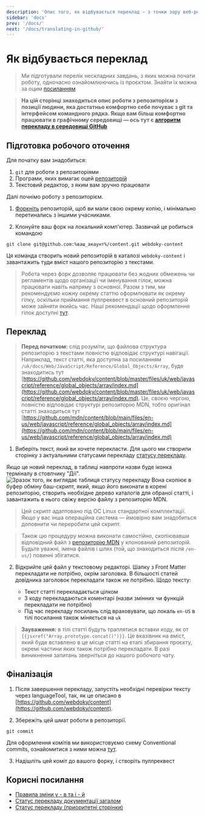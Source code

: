 ```yaml
---
description: 'Опис того, як відбувається переклад — з точки зору веб-розробника чи просто людини із досвідом роботи з Git та інтерфейсом командного рядка'
sidebar: 'docs'
prev: '/docs/'
next: '/docs/translating-in-github/'
---
```


# Як відбувається переклад

> Ми підготували перелік нескладних завдань, з яких можна почати роботу, одночасно ознайомлюючись із проєктом. Знайти їх можна за оцим [посиланням](https://github.com/webdoky/content/issues?q=is%3Aissue+is%3Aopen+label%3A%22good+first+issue%22)

> **На цій сторінці знаходиться опис роботи з репозиторієм з позиції людини, яка достатньо комфортно себе почуває з git та інтерфейсом командного рядка. Якщо вам більш комфортно працювати в графічному середовищі — ось тут є [алгоритм перекладу в середовищі GitHub](/docs/translating-in-github)**

## Підготовка робочого оточення

Для початку вам знадобиться:

1. `git` для роботи з репозиторіями
2. Програми, яких вимагає оцей [репозиторій](https://github.com/webdoky/content)
3. Текстовий редактор, з яким вам зручно працювати

Далі почнімо роботу з репозиторієм.

1. [Форкніть](https://docs.github.com/en/get-started/quickstart/fork-a-repo) репозиторій, щоб ви мали свою окрему копію, і мінімально перетинались з іншими учасниками.

2. Клонуйте ваш форк на локальний комп'ютер. Зазвичай це робиться командою
```
git clone git@github.com:%ваш_акаунт%/content.git webdoky-content
```
Ця команда створить новий репозиторій в каталозі `webdoky-content` і завантажить туди вміст нашого репозиторію з текстами.

> Робота через форк дозволяє працювати без жодних обмежень чи регламентів щодо організації чи іменування гілок, можна працювати навіть напряму з основної. Разом з тим, ми рекомендуємо кожну окрему статтю оформлювати як окрему гілку, оскільки приймання пуллреквест в основний репозиторій може зайняти якийсь час. Наші рекомендації щодо оформлення гілок доступні [тут](/docs/git-naming-conventions).

## Переклад

> **Перед початком:** слід розуміти, що файлова структура репозиторію з текстами повністю відповідає структурі навігації. Наприклад, текст статті, яка доступна за посиланням `/uk/docs/Web/JavaScript/Reference/Global_Objects/Array`, буде знаходитись тут [https://github.com/webdoky/content/blob/master/files/uk/web/javascript/reference/global_objects/array/index.md](https://github.com/webdoky/content/blob/master/files/uk/web/javascript/reference/global_objects/array/index.md). Це, своєю чергою, повністю відповідає структурі репозиторію MDN, тобто оригінал статті знаходиться тут [https://github.com/mdn/content/blob/main/files/en-us/web/javascript/reference/global_objects/array/index.md](https://github.com/mdn/content/blob/main/files/en-us/web/javascript/reference/global_objects/array/index.md)

1. Виберіть текст, який ви хочете перекласти. Для цього ми створили сторінку з актуальними статусами перекладу [статусу перекладу](https://webdoky.org/translation-status-priority).

Якщо це новий переклад, в таблиці навпроти назви буде іконка терміналу в стовпчику "Дії".
![Зразок того, як виглядає таблиця статусу перекладу](./shot-1637831355.png)
Вона скопіює в буфер обміну баш-скрипт, який, якщо його виконати в корені репозиторію, створить необхідне дерево каталогів для обраної статті, і завантажить в нього свіжу версію файлу з репозиторію MDN.

> Цей скрипт адаптовано під ОС Linux стандартної комплектації. Якщо у вас інша операційна система — ймовірно вам знадобиться доповнити чи переробити цей скрипт.

> Також цю процедуру можна виконати самостійно, скопіювавши відповідний файл з [репозиторію MDN](https://github.com/mdn/content/) у клонований репозиторій. Будьте уважні, імена файлів і шлях (той, що знаходиться після `/en-us/`) повинні збігатися.

2. Відкрийте цей файл у текстовому редакторі. Шапку з Front Matter перекладати не потрібно, окрім заголовка. В більшості статей довідника заголовок перекладати також не потрібно. Щодо тексту:

	- Текст статті перекладається цілком
	- З коду перекладаються коментарі (назви змінних чи функцій перекладати не потрібно)
	- Під час перекладу посилань слід враховувати, що локаль `en-US` в тілі посилання також міняється на `uk`

> **Зауваження:** в тілі статті будуть траплятися вставки коду, як от `{{jsxref("Array.prototype.concat()")}}`. Це вказівник на вміст, який буде вставлено в це місце статті на етапі збирання проєкту, окремі частини яких також потрібно перекладати. В разі виникнення запитань зверніться до нашого робочого чату.

## Фіналізація

1. Після завершення перекладу, запустіть необхідні перевірки тексту через languageTool, так, як це описано в [https://github.com/webdoky/content](https://github.com/webdoky/content).

2. Збережіть цей шмат роботи в репозиторії.
```
git commit
```
Для оформлення комітів ми використовуємо схему Conventional commits, ознайомитися з ними можна [тут](/docs/git-naming-conventions).

3. Надішліть цей коміт до вашого форку, і створіть пуллреквест



## Корисні посилання
 - [Правила зміни у - в та і - й](https://zbruc.eu/node/41947)
 - [Статус перекладу документації загалом](/translation-status-general)
 - [Статус перекладу (приоритетні сторінки)](/translation-status-priority)